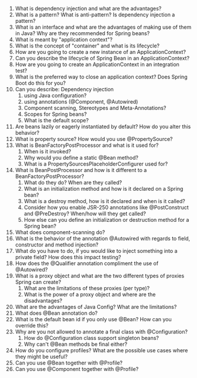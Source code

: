 1) What is dependency injection and what are the advantages?
2) What is a pattern? What is anti-pattern? Is dependency injection a pattern?
3) What is an interface and what are the advantages of making use of them in Java?
   Why are they recommended for Spring beans?
4) What is meant by "application context"?
5) What is the concept of "container" and what is its lifecycle?
6) How are you going to create a new instance of an ApplicationContext?
7) Can you describe the lifecycle of Spring Bean in an ApplicationContext?
8) How are you going to create an ApplicationContext in an integration test?
9) What is the preferred way to close an application context? Does Spring Boot do this for you?
10) Can you describe: Dependency injection
    1) using Java configuration?
    2) using annotations (@Component, @Autowired)
    3) Component scanning, Stereotypes and Meta-Annotations?
    4) Scopes for Spring beans?
    5) What is the default scope?
11) Are beans lazily or eagerly instantiated by default? How do you alter this behavior?
12) What is property source? How would you use @PropertySource?
13) What is BeanFactoryPostProcessor and what is it used for?
    1) When is it invoked?
    2) Why would you define a static @Bean method?
    3) What is a PropertySourcesPlaceholderConfigurer used for?
14) What is BeanPostProcessor and how is it different to a BeanFactoryPostProcessor?
    1) What do they do? When are they called?
    2) What is an initialization method and how is it declared on a Spring bean?
    3) What is a destroy method, how is it declared and when is it called?
    4) Consider how you enable JSR-250 annotations like @PostConstruct and @PreDestroy? When/how will they get called? 
    5) How else can you define an initialization or destruction method for a Spring bean?
15) What does component-scanning do?
16) What is the behavior of the annotation @Autowired with regards to field, constructor and method injection?
17) What do you have to do, if you would like to inject something into a private field? How does this impact testing?
18) How does the @Qualifier annotation compliment the use of @Autowired?
19) What is a proxy object and what are the two different types of proxies Spring can create?
    1) What are the limitations of these proxies (per type)?
    2) What is the power of a proxy object and where are the disadvantages?
20) What are the advantages of Java Config? What are the limitations?
21) What does @Bean annotation do?
22) What is the default bean id if you only use @Bean? How can you override this?
23) Why are you not allowed to annotate a final class with @Configuration?
    1) How do @Configuration class support singleton beans?
    2) Why can't @Bean methods be final either?
24) How do you configure profiles? What are the possible use cases where they might be useful?
25) Can you use @Bean together with @Profile?
26) Can you use @Component together with @Profile?